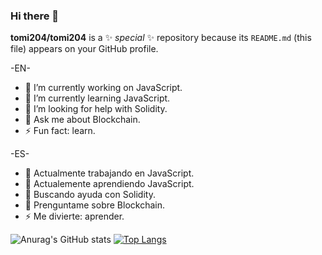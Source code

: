 ### Hi there 👋


**tomi204/tomi204** is a ✨ _special_ ✨ repository because its `README.md` (this file) appears on your GitHub profile.

 -EN-   
 
- 🔭 I’m currently working on JavaScript.
- 🌱 I’m currently learning JavaScript.
- 🤔 I’m looking for help with Solidity.
- 💬 Ask me about Blockchain.
- ⚡ Fun fact: learn.

-ES- 
   
- 🔭 Actualmente trabajando en JavaScript.
- 🌱 Actualemente aprendiendo JavaScript.
- 🤔 Buscando ayuda con Solidity.
- 💬 Prenguntame sobre Blockchain.
- ⚡ Me divierte: aprender.



![Anurag's GitHub stats](https://github-readme-stats.vercel.app/api?username=tomi204&show_icons=true&theme=dark&hide_border=false)
[![Top Langs](https://github-readme-stats.vercel.app/api/top-langs/?username=tomi204&layout=compact&theme=dark&hide_border=false)](https://github.com/anuraghazra/github-readme-stats)
